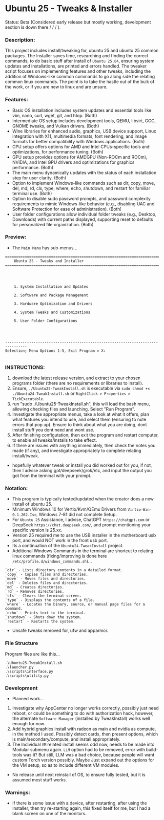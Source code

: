 # Ubuntu 25 - Tweaks & Installer
Status: Beta (Considered early release but mostly working, development section is down there \/ \/ \/ ).

### Description:
This project includes install/tweaking for, ubuntu 25 and ubuntu 25 common packages. The Installer saves time, researching and finding the correct commands, to do basic stuff after install of `Ubuntu 25.04`, ensuring system updates and installations, are printed and errors handled. The tweaker script focuses on implementing features and other tweaks, including the addition of Windows-like common commands to go along side the relating common linux commands. The point is to take the hastle out of the bulk of the work, or if you are new to linux and are unsure.

### Features:
- Basic OS installation includes system updates and essential tools like vim, nano, curl, wget, git, and htop. (Both)
- Intermediate OS setup includes development tools, QEMU, libvirt, GCC, GNOME tweaks, and Vulkan drivers. (Both)
- Wine libraries for enhanced audio, graphics, USB device support, Linux integration with X11, multimedia formats, font rendering, and image formats for better compatibility with Windows applications. (Both)
- CPU setup offers options for AMD and Intel CPUs-specific tools and optimizations, for performance tuning. (Both)
- GPU setup provides options for AMDGPU (Non-ROCm and ROCm), NVIDIA, and Intel GPU drivers and optimizations for graphics performance. (Both)
- The main menu dynamically updates with the status of each installation step for user clarity. (Both)
- Option to implement Windows-like commands such as dir, copy, move, del, md, rd, cls, type, where, echo, shutdown, and restart for familiar terminal use. (Both)
- Option to disable sudo password prompts, and password complexity requirements to mimic Windows-like behavior (e.g., disabling UAC and Software Protection for ease of administration). (Both)
- User folder configurations allow individual folder tweaks (e.g., Desktop, Downloads) with current paths displayed, supporting reset to defaults for personalized file organization. (Both)

### Preview:
- The `Main Menu` has sub-menus...
```
================================================================================
    Ubuntu 25 - Tweaks and Installer
================================================================================




    1. System Installation and Updates

    2. Software and Package Management

    3. Hardware Optimization and Drivers

    4. System Tweaks and Customizations

    5. User Folder Configurations




--------------------------------------------------------------------------------
Selection; Menu Options 1-5, Exit Program = X: 


```


### INSTRUCTIONS:
1. download the latest release version, and extract to your chosen programs folder (there are no requirements or libraries to install). 
2. Ensure, `./Ubuntu25-TweakInstall.sh` is executable via `sudo chmod +x ./Ubuntu24-TweakInstall.sh` or `RightClick > Properties > TickExecutable`.
3. run "sudo ./Ubuntu25-TweakInstall.sh", this will load the bash menu, allowing checking files and launching. Select "Run Program".
4. Investigate the appropriate menus, take a look at what it offers, plan what features you intend to use, and select them (ensuring to note errors that pop up). Ensure to think about what you are doing, dont install stuff you dont need and wont use.
5. After finishing configutation, then exit the program and restart computer, to enable all tweaks/installs to take effect. 
6. If there are issues with anything immediately, then check the notes you made (if any), and investigate appropriately to complete relating install/tweak.
- hopefully whatever tweak or install you did worked out for you, if not, then I advise asking gpt/deepseek/grok/etc, and input the output you got from the terminal with your prompt.

### Notation:
- This program is typically tested/updated when the creator does a new install of ubuntu 25. 
- Minimum Windows 10 for Vertio/Kvm/QEmu Drivers from `Virtio-Win-0.1.262.Iso`, Windows 7-81 did not complete Setup.  
- For `Ubuntu 25` Assistance, I advise, ChatGPT `https://chatgpt.com` or DeepSeek `https://chat.deepseek.com/`, and prompt mentioning your specific version is 25.xx.
- Version 25 required me to use the USB installer in the motherboard usb port, and would NOT work in the front usb port.
- Its a continuation of the `Ubuntu24-TweakInstall` project.
- Additional Windows Commands in the terminal are shortcut to relating linux commands  (fixing/improving is done here `/etc/profile.d/windows_commands.sh`)...
```
`dir` - Lists directory contents in a detailed format.
`copy` - Copies files and directories.
`move` - Moves files and directories.
`del` - Deletes files and directories.
`md` - Creates directories.
`rd` - Removes directories.
`cls` - Clears the terminal screen.
`type` - Displays the contents of a file.
`where` - Locates the binary, source, or manual page files for a command.
`echo` - Prints text to the terminal.
`shutdown` - Shuts down the system.
`restart` - Restarts the system.
```
- Unsafe tweaks removed for, ufw and apparmor.

### File Structure
Program files are like this...
```
.\Ubuntu25-TweakInstall.sh
.\launcher.py
.\scripts\interface.py
.\scripts\utility.py
```

### Development 
- Planned work...
1. Investigate why AppCenter no longer works correctly, possibly just need reboot, or could be something to do with authorization hack, however, the alternate `Software Manager` (installed by TweakInstall) works well enough for now.
1. Add hybrid graphics install with radeon as main and nvidia as compute, in the method I used. Possibly detect cards, then present options, which is main/secondary/compute, and install appropriately.
2. The Individual `VM` related install seems odd now, needs to be made into Modular submenu again. `LLM` option had to be removed, error with build-tools was it? But still, LLM was a bad choice, because people will want custom Torch version possibly. Maybe Just expand out the options for the VM setup, so as to include different VM modules.
- No release until next reinstall of OS, to ensure fully tested, but it is assumed most stuff works. 

### Warnings:
- If there is some issue with a device, after restarting, after using the Installer, then try re-starting again, this fixed itself for me, but I had a blank screen on one of the monitors.
